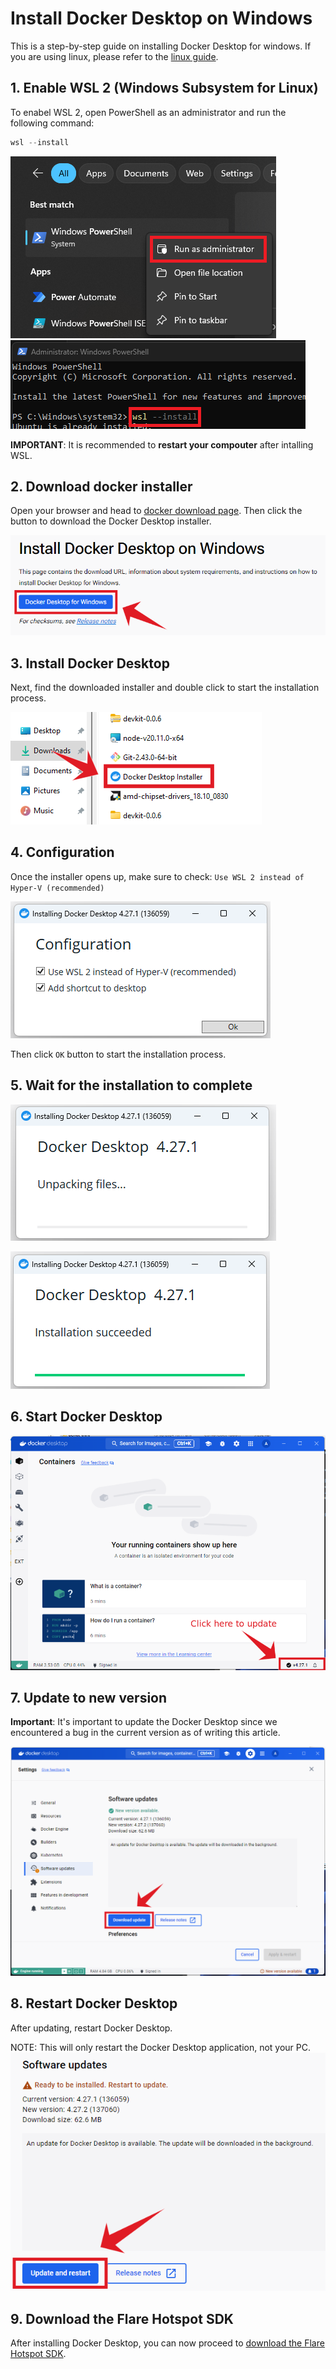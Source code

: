 # Install Docker Desktop on Windows

This is a step-by-step guide on installing Docker Desktop for windows. If you are using linux, please refer to the [linux guide](https://docs.docker.com/desktop/install/ubuntu/).

## 1. Enable WSL 2 (Windows Subsystem for Linux)

To enabel WSL 2, open PowerShell as an administrator and run the following command:
```powershell
wsl --install
```

![Open PowerShell](./img/docker-install/00-open-cmd.png)
![wsl --install](./img/docker-install/00-wsl-install.png)

**IMPORTANT**: It is recommended to **restart your compouter** after intalling WSL.

## 2. Download docker installer

Open your browser and head to [docker download page](https://docs.docker.com/desktop/install/windows-install/). Then click the button to download the Docker Desktop installer.

![Download docker desktop](./img/docker-install/01-download-docker-desktop.png)

## 3. Install Docker Desktop

Next, find the downloaded installer and double click to start the installation process.

![Locate the docker desktop installer](./img/docker-install/02-locate-docker-desktop.png)

## 4. Configuration

Once the installer opens up, make sure to check:
`Use WSL 2 instead of Hyper-V (recommended)`

![Docker installer configuration](./img/docker-install/03-docker-install-configuration.png)

Then click `OK` button to start the installation process.

## 5. Wait for the installation to complete

![Installing please wait](./img/docker-install/04-unpacking-files.png)

![Installation succeeded](./img/docker-install/05-installation-succeeded.png)

## 6. Start Docker Desktop

![Start docker desktop](./img/docker-install/06-start-docker-desktop.png)

## 7. Update to new version

**Important**: It's important to update the Docker Desktop since we encountered a bug in the current version
as of writing this article.

![Update docker desktop](./img/docker-install/07-update-docker-desktop.png)

## 8. Restart Docker Desktop

After updating, restart Docker Desktop. 

NOTE: This will only restart the Docker Desktop application, not your PC.
![Restart docker desktop](./img/docker-install/08-update-and-restart-docker.png)

## 9. Download the Flare Hotspot SDK

After installing Docker Desktop, you can now proceed to [download the Flare Hotspot SDK](../getting-started.md/#2-download-flare-hotspot-sdk).
